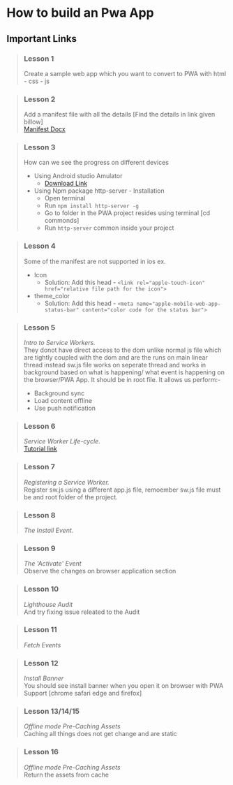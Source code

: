 # How to build an Pwa App

## Important Links

> ### Lesson 1
> Create a sample web app which you want to convert to PWA with html - css - js<br>

> ### Lesson 2
> Add a manifest file with all the details [Find the details in link given billow]<br>
> [Manifest Docx](https://web.dev/add-manifest/)<br>

> ### Lesson 3
> How can we see the progress on different devices<br>
> - Using Android studio Amulator<br>
>   - [Download Link](https://developer.android.com/studio)<br>
> - Using Npm package http-server - Installation<br>
>   - Open terminal<br>
>   - Run `npm install http-server -g`<br>
>   - Go to folder in the PWA project resides using terminal [cd commonds]<br>
>   - Run `http-server` common inside your project <br>

> ### Lesson 4
> Some of the manifest are not supported in ios ex.<br>
> - Icon<br>
>   - Solution: Add this head - `<link rel="apple-touch-icon" href="relative file path for the icon">`<br>
> - theme_color<br>
>   - Solution: Add this head - `<meta name="apple-mobile-web-app-status-bar" content="color code for the status bar">`<br>

> ### Lesson 5
> *Intro to Service Workers.* <br> They donot have direct access to the dom unlike normal js file which are tightly coupled with the dom and are the runs on main linear thread instead sw.js file works on seperate thread and works in background based on what is happening/ what event is happening on the browser/PWA App. It should be in root file. It allows us perform:-<br>
> - Background sync<br>
> - Load content offline<br>
> - Use push notification<br>

> ### Lesson 6
> *Service Worker Life-cycle.* <br>
> [Tutorial link](https://youtu.be/NhQfvZoRb2Q?list=PL4cUxeGkcC9gTxqJBcDmoi5Q2pzDusSL7)

> ### Lesson 7
> *Registering a Service Worker.* <br> Register sw.js using a different app.js file, remoember sw.js file must be and root folder of the project.

> ### Lesson 8
> *The Install Event.*

> ### Lesson 9
> *The 'Activate' Event*<br> Observe the changes on browser application section

> ### Lesson 10
> *Lighthouse Audit*<br> And try fixing issue releated to the Audit

> ### Lesson 11
> *Fetch Events*<br>

> ### Lesson 12
> *Install Banner*<br> You should see install banner when you open it on browser with PWA Support [chrome safari edge and firefox]

> ### Lesson 13/14/15
> *Offline mode Pre-Caching Assets*<br> Caching all things does not get change and are static

> ### Lesson 16
> *Offline mode Pre-Caching Assets*<br> Return the assets from cache
